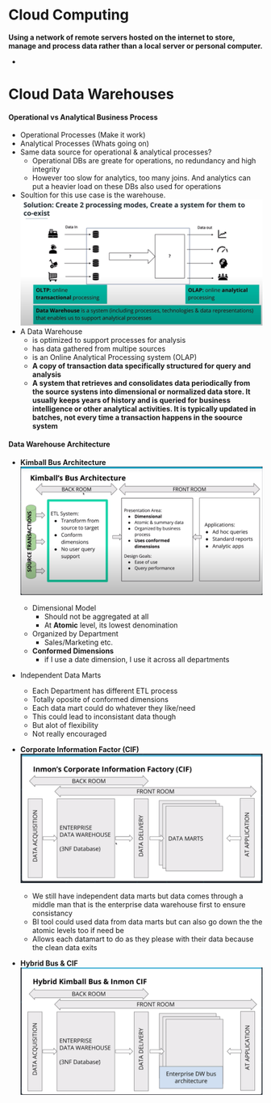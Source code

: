# Cloud Computing
**Using a network of remote servers hosted on the internet to store, manage and process data rather than a local server or personal computer.**

* 


# Cloud Data Warehouses

#### Operational vs Analytical Business Process
* Operational Processes (Make it work)
* Analytical Processes (Whats going on)
* Same data source for operational & analytical processes?
    * Operational DBs are greate for operations, no redundancy and high integrity
    * However too slow for analytics, too many joins. And analytics can put a heavier load on these DBs also used for operations
* Soultion for this use case is the warehouse. 
![operation_vs_analytics](img/operation_vs_analytics.png)
* A Data Warehouse
    * is optimized to support processes for analysis
    * has data gathered from multipe sources
    * is an Online Analytical Processing system (OLAP)
    * **A copy of transaction data specifically structured for query and analysis**
    * **A system that retrieves and consolidates data periodically from the source systens into dimensional or normalized data store. It usually keeps years of history and is queried for business intelligence or other analytical activities. It is typically updated in batches, not every time a transaction happens in the soource system**

#### Data Warehouse Architecture
*  __Kimball Bus Architecture__
    ![kimball_bus](img/kimballs_bus_architecture.png)
    * Dimensional Model
        * Should not be aggregated at all
        * At __Atomic__ level, its lowest denomination
    * Organized by Department
        * Sales/Marketing etc.
    * __Conformed Dimensions__
        * if I use a date dimension, I use it across all departments

* Independent Data Marts
    * Each Department has different ETL process
    * Totally oposite of conformed dimensions
    * Each data mart could do whatever they like/need
    * This could lead to inconsistant data though
    * But alot of flexibility
    * Not really encouraged

* __Corporate Information Factor (CIF)__
    ![CIF](img/information_factory.png)
    * We still have independent data marts but data comes through a middle man that is the enterprise data warehouse first to ensure consistancy
    * BI tool could used data from data marts but can also go down the the atomic levels too if need be
    * Allows each datamart to do as they please with their data because the clean data exits

* __Hybrid Bus & CIF__
    ![Hybrid](img/hybrid.png)

